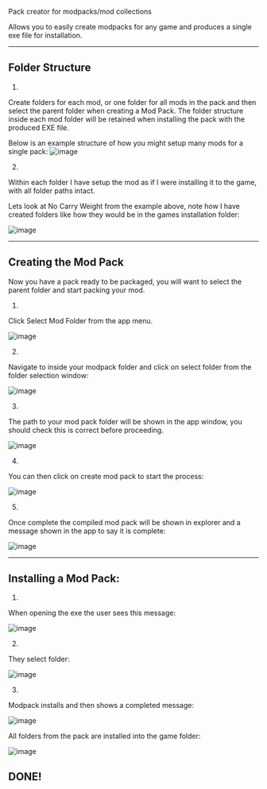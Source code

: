 Pack creator for modpacks/mod collections

Allows you to easily create modpacks for any game and produces a single exe file for installation.

---------------------------------------------------------------------------------------------------
**Folder Structure**
---------------------------------------------------------------------------------------------------
1.
Create folders for each mod, or one folder for all mods in the pack and then select the parent folder when creating a Mod Pack.
The folder structure inside each mod folder will be retained when installing the pack with the produced EXE file.

Below is an example structure of how you might setup many mods for a single pack:
![image](https://github.com/user-attachments/assets/f608bc2c-7f34-46e9-82e6-b905bb75b723)

2.
Within each folder I have setup the mod as if I were installing it to the game, with all folder paths intact.

Lets look at No Carry Weight from the example above, note how I have created folders like how they would be in the games installation folder:

![image](https://github.com/user-attachments/assets/f244d3b2-c230-4719-9af6-528777367d8d)

---------------------------------------------------------------------------------------------------
**Creating the Mod Pack**
---------------------------------------------------------------------------------------------------
Now you have a pack ready to be packaged, you will want to select the parent folder and start packing your mod.

1.
Click Select Mod Folder from the app menu.

![image](https://github.com/user-attachments/assets/96b111a3-9883-44ca-996c-69ac5bce3f12)

2.
Navigate to inside your modpack folder and click on select folder from the folder selection window:

![image](https://github.com/user-attachments/assets/ab55fe56-53ec-47ea-9280-ec56fc3ba260)

3.
The path to your mod pack folder will be shown in the app window, you should check this is correct before proceeding.

![image](https://github.com/user-attachments/assets/f225ce01-3955-4c2b-b801-4ba08732df34)

4.
You can then click on create mod pack to start the process:

![image](https://github.com/user-attachments/assets/489c9b81-dbe4-4ba5-9f8a-b8c63bfc7154)

5.
Once complete the compiled mod pack will be shown in explorer and a message shown in the app to say it is complete:

![image](https://github.com/user-attachments/assets/86337523-7294-4359-878e-850223e7572d)

---------------------------------------------------------------------------------------------------
Installing a Mod Pack:
---------------------------------------------------------------------------------------------------
1.
When opening the exe the user sees this message:

![image](https://github.com/user-attachments/assets/c479b032-2944-4172-945b-79158cb91504)

2.
They select folder:

![image](https://github.com/user-attachments/assets/16ceca05-582a-4880-8665-df95f7394e24)

3.
Modpack installs and then shows a completed message:

![image](https://github.com/user-attachments/assets/503fb86a-eb0b-4bf4-9df9-5133c84b55b2)

All folders from the pack are installed into the game folder:

![image](https://github.com/user-attachments/assets/57c36475-2919-48c2-8292-f941b9e426b7)

DONE!
---------------------------------------------------------------------------------------------------
